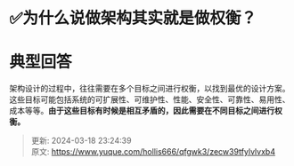 # ✅为什么说做架构其实就是做权衡？

# 典型回答


架构设计的过程中，往往需要在多个目标之间进行权衡，以找到最优的设计方案。这些目标可能包括系统的可扩展性、可维护性、性能、安全性、可靠性、易用性、成本等等。**由于这些目标有时候是相互矛盾的，因此需要在不同目标之间进行权衡。**









> 更新: 2024-03-18 23:24:39  
> 原文: <https://www.yuque.com/hollis666/qfgwk3/zecw39tfylvlvxb4>